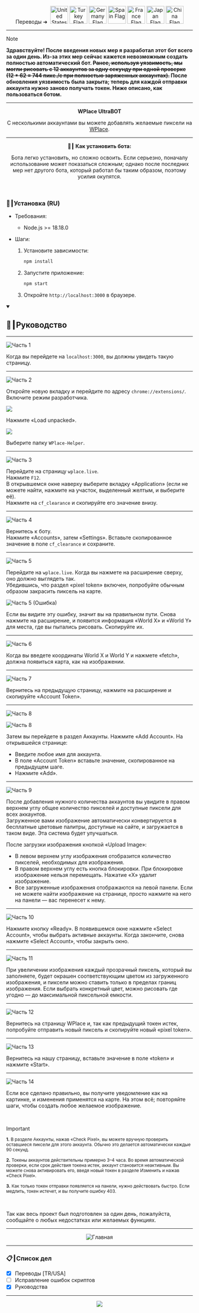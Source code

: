 <p align="center">
  Переводы ➜&nbsp;
  <a href="../README.md"><img src="https://flagcdn.com/256x192/us.png" width="48" alt="United States Flag"></a>
  <a href="TR.md"><img src="https://flagcdn.com/256x192/tr.png" width="48" alt="Turkey Flag"></a>
  <a href="DE.md"><img src="https://flagcdn.com/256x192/de.png" width="48" alt="Germany Flag"></a>
  <a href="ES.md"><img src="https://flagcdn.com/256x192/es.png" width="48" alt="Spain Flag"></a>
  <a href="FR.md"><img src="https://flagcdn.com/256x192/fr.png" width="48" alt="France Flag"></a>
  <a href="JA.md"><img src="https://flagcdn.com/256x192/jp.png" width="48" alt="Japan Flag"></a>
  <a href="CN.md"><img src="https://flagcdn.com/256x192/cn.png" width="48" alt="China Flag"></a>
</p>

---

> [!NOTE]
> **Здравствуйте! После введения новых мер я разработал этот бот всего за один день. Из‑за этих мер сейчас кажется невозможным создать полностью автоматический бот. ~~Ранее, используя уязвимость, мы могли рисовать с 12 аккаунтов за одну секунду при одной проверке (12 * 62 = <strong>744</strong> пикс./с при полностью заряженных аккаунтах).~~ После обновления уязвимость была закрыта; теперь для каждой отправки аккаунта нужно заново получать токен. Ниже описано, как пользоваться ботом.**

---

<p align="center"><strong>WPlace UltraBOT</strong></p>

<p align="center">
  С несколькими аккаунтами вы можете добавлять желаемые пиксели на <a href="https://wplace.live" target="_blank">WPlace</a>.
</p>

---

<p align="center"><strong>🚀┃ Как установить бота:</strong></p>

<p align="center">
  Бота легко установить, но сложно освоить. Если серьезно, поначалу использование может показаться сложным; однако после последних мер нет другого бота, который работал бы таким образом, поэтому усилия окупятся.
</p>

<br>

### 🔧┃Установка (RU)

- Требования:
  - Node.js >= 18.18.0

- Шаги:
  1. Установите зависимости:
     
     ```bash
     npm install
     ```
  2. Запустите приложение:
     
     ```bash
     npm start
     ```
  3. Откройте `http://localhost:3000` в браузере.

<details open>
  <summary><h2>📖┃Руководство</h2></summary>

---

![Часть 1](https://i.imgur.com/yS9093x.png)

Когда вы перейдете на `localhost:3000`, вы должны увидеть такую страницу.<br>

---

![Часть 2](https://i.imgur.com/taF0I2T.png)

Откройте новую вкладку и перейдите по адресу `chrome://extensions/`.<br>
Включите режим разработчика.<br>

![](https://i.imgur.com/oe42A42.png)

Нажмите «Load unpacked».<br>

![](https://i.imgur.com/jPyzOr3.png)

Выберите папку `WPlace-Helper`.<br>

---

![Часть 3](https://i.imgur.com/YVyvw3a.png)

Перейдите на страницу `wplace.live`.<br>
Нажмите `F12`.<br>
В открывшемся окне наверху выберите вкладку «Application» (если не можете найти, нажмите на участок, выделенный желтым, и выберите её).<br>
Нажмите на `cf_clearance` и скопируйте его значение внизу.<br>

---

![Часть 4](https://i.imgur.com/sJvyiC6.png)

Вернитесь к боту.<br>
Нажмите «Accounts», затем «Settings». Вставьте скопированное значение в поле `cf_clearance` и сохраните.

---

![Часть 5](https://i.imgur.com/vJkPMx8.png)

Перейдите на `wplace.live`. Когда вы нажмете на расширение сверху, оно должно выглядеть так.<br>
Убедившись, что раздел «pixel token» включен, попробуйте обычным образом закрасить пиксель на карте.<br>

![Часть 5 (Ошибка)](https://i.imgur.com/uZmJDad.png)

Если вы видите эту ошибку, значит вы на правильном пути. Снова нажмите на расширение, и появится информация «World X» и «World Y» для места, где вы пытались рисовать. Скопируйте их.<br>

---

![Часть 6](https://i.imgur.com/LniE1E8.png)

Когда вы введете координаты World X и World Y и нажмете «fetch», должна появиться карта, как на изображении.<br>

---

![Часть 7](https://i.imgur.com/vJkPMx8.png)

Вернитесь на предыдущую страницу, нажмите на расширение и скопируйте «Account Token».

---

![Часть 8](https://i.imgur.com/8sjhH1L.png)

![Часть 8](https://i.imgur.com/jPyzOr3.png)

Затем вы перейдете в раздел Аккаунты. Нажмите «Add Account». На открывшейся странице:
- Введите любое имя для аккаунта.
- В поле «Account Token» вставьте значение, скопированное на предыдущем шаге.
- Нажмите «Add».

---

![Часть 9](https://i.imgur.com/DJUEywj.png)

После добавления нужного количества аккаунтов вы увидите в правом верхнем углу общее количество пикселей и доступные пиксели для всех аккаунтов.<br>
Загруженное вами изображение автоматически конвертируется в бесплатные цветовые палитры, доступные на сайте, и загружается в таком виде. Эта система будет улучшаться.

После загрузки изображения кнопкой «Upload Image»:

- В левом верхнем углу изображения отобразится количество пикселей, необходимых для изображения.
- В правом верхнем углу есть кнопка блокировки. При блокировке изображение нельзя перемещать. Нажатие «X» удалит изображение.
- Все загруженные изображения отображаются на левой панели. Если не можете найти изображение на странице, просто нажмите на него на панели — вас перенесет к нему.

---

![Часть 10](https://i.imgur.com/Dzt1p3o.png)

Нажмите кнопку «Ready». В появившемся окне нажмите «Select Account», чтобы выбрать активные аккаунты. Когда закончите, снова нажмите «Select Account», чтобы закрыть окно.

---

![Часть 11](https://i.imgur.com/QKJRVL9.png)

При увеличении изображения каждый прозрачный пиксель, который вы заполняете, будет окрашен соответствующим цветом из загруженного изображения, и пиксели можно ставить только в пределах границ изображения. Если выбрать конкретный цвет, можно рисовать где угодно — до максимальной пиксельной емкости.

---

![Часть 12](https://i.imgur.com/vJkPMx8.png)

Вернитесь на страницу WPlace и, так как предыдущий токен истек, попробуйте отправить новый пиксель и скопируйте новый «pixel token».

---

![Часть 13](https://i.imgur.com/wDp07pH.png)

Вернитесь на нашу страницу, вставьте значение в поле «token» и нажмите «Start».

---

![Часть 14](https://i.imgur.com/iQTH5TR.png)

Если все сделано правильно, вы получите уведомление как на картинке, и изменения применятся на карте. На этом всё; повторяйте шаги, чтобы создать любое желаемое изображение.

</details>

<br>

> [!IMPORTANT]
> <p><sub><strong>1.</strong> В разделе Аккаунты, нажав «Check Pixel», вы можете вручную проверить оставшиеся пиксели для этого аккаунта. Обычно это делается автоматически каждые 90 секунд.</sub></p>
> <p><sub><strong>2.</strong> Токены аккаунтов действительны примерно 3–4 часа. Во время автоматической проверки, если срок действия токена истек, аккаунт становится неактивным. Вы можете снова активировать его, введя новый токен в разделе Изменить и нажав «Check Pixel».</sub></p>
> <p><sub><strong>3.</strong> Как только токен отправки появляется на панели, нужно действовать быстро. Если медлить, токен истечет, и вы получите ошибку 403.</sub></p>

<br>

Так как весь проект был подготовлен за один день, пожалуйста, сообщайте о любых недостатках или желаемых функциях.

---

<p align="center">
  <img src="https://i.imgur.com/msR5dM9.png" alt="Главная"/>
</p>

---

### 📋┃Список дел

- [x] Переводы [TR/USA]
- [ ] Исправление ошибок скриптов
- [x] Руководства

---

<p align="center">
  <a href="#"><img src="https://komarev.com/ghpvc/?username=xacter&repo=WPlace-UltraBOT&style=for-the-badge&label=Views:&color=gray"/></a>
</p>



